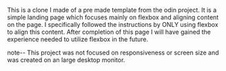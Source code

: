 This is a clone I made of a pre made template from the odin project. It is a simple landing page which focuses mainly on flexbox and aligning content on the page. I specifically followed the instructions by ONLY using flexbox to align this content. After completion of this page I will have gained the experience needed to utilize flexbox in the future. 

note--  This project was not focused on responsiveness or screen size and was created on an large desktop monitor.

